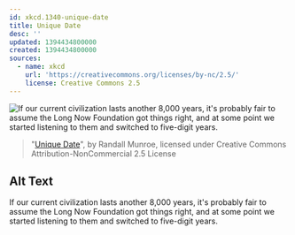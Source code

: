 ```yaml
---
id: xkcd.1340-unique-date
title: Unique Date
desc: ''
updated: 1394434800000
created: 1394434800000
sources:
  - name: xkcd
    url: 'https://creativecommons.org/licenses/by-nc/2.5/'
    license: Creative Commons 2.5
---
```

![If our current civilization lasts another 8,000 years, it's probably fair to assume the Long Now Foundation got things right, and at some point we started listening to them and switched to five-digit years.](https://imgs.xkcd.com/comics/unique_date.png)
> "[Unique Date](https://xkcd.com/1340/)", by Randall Munroe, licensed under Creative Commons Attribution-NonCommercial 2.5 License

## Alt Text
If our current civilization lasts another 8,000 years, it's probably fair to assume the Long Now Foundation got things right, and at some point we started listening to them and switched to five-digit years.
